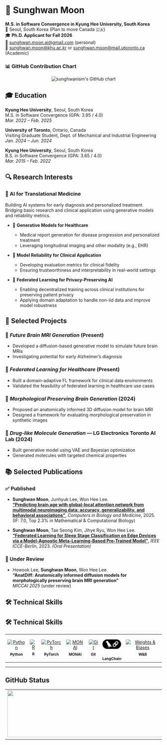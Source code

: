 
# 🧠 Sunghwan Moon

**M.S. in Software Convergence in Kyung Hee University, South Korea**  
📍 Seoul, South Korea (Plan to move Canada 🇨🇦)  
🎓 **Ph.D. Applicant for Fall 2026**    
📧 sunghwan.moon.ai@gmail.com (personal)   
📧 sunghwan.moon@khu.ac.kr or sunghwan.moon@mail.utoronto.ca (Academic)   

<h3 align="left">📊 GitHub Contribution Chart</h3>

<p align="center">
  <img src="https://ghchart.rshah.org/sunghwanism" alt="sunghwanism's GitHub chart" width="800"/>
</p>


## 🎓 Education

**Kyung Hee University**, Seoul, South Korea  
  M.S. in Software Convergence (GPA: 3.95 / 4.0)  
  *Mar. 2022 – Feb. 2025*

**University of Toronto**, Ontario, Canada  
  Visiting Graduate Student, Dept. of Mechanical and Industrial Engineering  
  *Jan. 2024 – Jun. 2024*


**Kyung Hee University**, Seoul, South Korea  
  B.S. in Software Convergence (GPA: 3.65 / 4.0)  
  *Mar. 2015 – Feb. 2022*


## 🔍 Research Interests

### 🧬 AI for Translational Medicine  
Building AI systems for early diagnosis and personalized treatment.  
Bridging basic research and clinical application using generative models and reliability metrics.

- 📄 **Generative Models for Healthcare**
  - Medical report generation for disease progression and personalized treatment
  - Leveraging longitudinal imaging and other modality (e.g., EHR)

- 🏥 **Model Reliability for Clinical Application**
  - Developing evaluation metrics for clinical fidelity
  - Ensuring trustworthiness and interpretability in real-world settings

- 🔐 **Federated Learning for Privacy-Preserving AI**
  - Enabling decentralized training across clinical institutions for preserving patient privacy
  - Applying domain adaptation to handle non-iid data and improve model robustness

## 🧪 Selected Projects

### 🧠 *Future Brain MRI Generation* (Present)  
- Developed a diffusion-based generative model to simulate future brain MRIs  
- Investigating potential for early Alzheimer’s diagnosis

### 🔐 *Federated Learning for Healthcare* (Present)
- Built a domain-adaptive FL framework for clinical data environments
- Validated the feasibility of federated learning in healthcare use cases

### 🧊 *Morphological Preserving Brain Generation* (2024) 
- Proposed an anatomically informed 3D diffusion model for brain MRI  
- Designed a framework for evaluating morphological preservation in synthetic images 

### 🧪 *Drug-like Molecule Generation* — LG Electronics Toronto AI Lab (2024)  
- Built generative model using VAE and Bayesian optimization  
- Generated molecules with targeted chemical properties


## 📚 Selected Publications

### ✅ Published

- **Sunghwan Moon**, Junhyuk Lee, Won Hee Lee.  
  [**“Predicting brain age with global-local attention network from multimodal neuroimaging data: accuracy, generalizability, and behavioral associations”**](https://www.sciencedirect.com/science/article/abs/pii/S0010482524014963), *Computers in Biology and Medicine*, 2025.  
  (IF: 7.0, Top 2.3% in Mathematical & Computational Biology)    

- **Sunghwan Moon**, Tae Seong Kim, Jihye Ryu, Won Hee Lee.  
  [**“Federated Learning for Sleep Stage Classification on Edge Devices via a Model-Agnostic Meta-Learning-Based Pre-Trained Model”**](https://ieeexplore.ieee.org/abstract/document/10375664), *IEEE ICCE-Berlin*, 2023. *(Oral Presentation)*  

### 📝 Under Review

- Howook Lee, **Sunghwan Moon**, Won Hee Lee.  
  **“AnatDiff: Anatomically informed diffusion models for morphologically preserving brain MRI generation”**  
  *MICCAI 2025* (under review)  

## 🛠 Technical Skills
## 🛠 Technical Skills

<table align="center">
  <tr align="center">
    <td>
      <a href="https://www.python.org/" target="_blank">
        <img src="https://www.vectorlogo.zone/logos/python/python-icon.svg" alt="Python" width="60" height="60"/><br/>
        <sub><b>Python</b></sub>
      </a>
    </td>
    <td>
      <a href="https://www.r-project.org/" target="_blank">
        <img src="https://www.vectorlogo.zone/logos/r-project/r-project-icon.svg" alt="R" width="60" height="60"/><br/>
        <sub><b>R</b></sub>
      </a>
    </td>
    <td>
      <a href="https://pytorch.org/" target="_blank">
        <img src="https://www.vectorlogo.zone/logos/pytorch/pytorch-icon.svg" alt="PyTorch" width="60" height="60"/><br/>
        <sub><b>PyTorch</b></sub>
      </a>
    </td>
    <td>
      <a href="https://github.com/Project-MONAI/MONAI" target="_blank">
        <img src="https://avatars.githubusercontent.com/u/56449156?s=48&v=4" alt="MONAI" width="60" height="60"/><br/>
        <sub><b>MONAI</b></sub>
      </a>
    </td>
    <td>
      <a href="https://git-scm.com/" target="_blank">
        <img src="https://www.vectorlogo.zone/logos/git-scm/git-scm-icon.svg" alt="Git" width="60" height="60"/><br/>
        <sub><b>Git</b></sub>
      </a>
    </td>
    <td>
      <a href="https://www.langchain.com/" target="_blank">
        <img src="https://raw.githubusercontent.com/simple-icons/simple-icons/develop/icons/langchain.svg" alt="LangChain" width="60" height="60"/><br/>
        <sub><b>LangChain</b></sub>
      </a>
    </td>
    <td>
      <a href="https://wandb.ai/" target="_blank">
        <img src="https://www.vectorlogo.zone/logos/wandbai/wandbai-icon.svg" alt="Weights & Biases" width="60" height="60"/><br/>
        <sub><b>W&B</b></sub>
      </a>
    </td>
  </tr>
</table>    


---
## GitHub Status

<table>
  <tr>
    <td>
      <img src="https://github-readme-stats.vercel.app/api?username=sunghwanism&count_private=true&hide=issues,contribs&show_icons=true&theme=dark" width="515" height="150"/>
    </td>
    <td>
      <img src="https://github-readme-stats.vercel.app/api/top-langs/?username=sunghwanism&layout=compact&theme=dark" width="300"/>
    </td>
  </tr>
</table>  